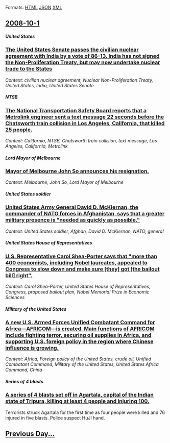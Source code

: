
Formats: [HTML](2008/10/1/index.html)  [JSON](2008/10/1/index.json)  [XML](2008/10/1/index.xml)  

## [2008-10-1](/news/2008/10/1/index.md)

##### United States
### [ The United States Senate passes the civilian nuclear agreement with India by a vote of 86-13. India has not signed the Non-Proliferation Treaty, but may now undertake nuclear trade to the States ](/news/2008/10/1/the-united-states-senate-passes-the-civilian-nuclear-agreement-with-india-by-a-vote-of-86a13-india-has-not-signed-the-non-proliferation.md)
_Context: civilian nuclear agreement, Nuclear Non-Proliferation Treaty, United States, India, United States Senate_

##### NTSB
### [ The National Transportation Safety Board reports that a Metrolink engineer sent a text message 22 seconds before the Chatsworth train collision in Los Angeles, California, that killed 25 people. ](/news/2008/10/1/the-national-transportation-safety-board-reports-that-a-metrolink-engineer-sent-a-text-message-22-seconds-before-the-chatsworth-train-colli.md)
_Context: California, NTSB, Chatsworth train collision, text message, Los Angeles, California, Metrolink_

##### Lord Mayor of Melbourne
### [ Mayor of Melbourne John So announces his resignation. ](/news/2008/10/1/mayor-of-melbourne-john-so-announces-his-resignation.md)
_Context: Melbourne, John So, Lord Mayor of Melbourne_

##### United States soldier
### [ United States Army General David D. McKiernan, the commander of NATO forces in Afghanistan, says that a greater military presence is "needed as quickly as possible." ](/news/2008/10/1/united-states-army-general-david-d-mckiernan-the-commander-of-nato-forces-in-afghanistan-says-that-a-greater-military-presence-is-neede.md)
_Context: United States soldier, Afghan, David D. McKiernan, NATO, general_

##### United States House of Representatives
### [ U.S. Representative Carol Shea-Porter says that "more than 400 economists, including Nobel laureates, appealed to Congress to slow down and make sure [they] got [the bailout bill] right". ](/news/2008/10/1/u-s-representative-carol-shea-porter-says-that-more-than-400-economists-including-nobel-laureates-appealed-to-congress-to-slow-down-and.md)
_Context: Carol Shea-Porter, United States House of Representatives, Congress, proposed bailout plan, Nobel Memorial Prize in Economic Sciences_

##### Military of the United States
### [ A new U.S. Armed Forces Unified Combatant Command for Africa&mdash;AFRICOM&mdash;is created. Main functions of AFRICOM include fighting terror, securing oil supplies in Africa, and supporting U.S. foreign policy in the region where Chinese influence is growing. ](/news/2008/10/1/a-new-u-s-armed-forces-unified-combatant-command-for-africa-mdash-africom-mdash-is-created-main-functions-of-africom-include-fighting-ter.md)
_Context: Africa, Foreign policy of the United States, crude oil, Unified Combatant Command, Military of the United States, United States Africa Command, China_

##### Series of 4 blasts
### [ A series of 4 blasts set off in Agartala, capital of the Indian state of Tripura, killing at least 4 people and injuring 100. ](/news/2008/10/1/a-series-of-4-blasts-set-off-in-agartala-capital-of-the-indian-state-of-tripura-killing-at-least-4-people-and-injuring-100.md)
Terrorists struck Agartala for the first time as four people were killed and 76 injured in five blasts. Police suspect HuJI hand.

## [Previous Day...](/news/2008/09/30/index.md)

